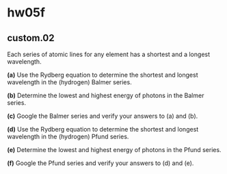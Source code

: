 # hw05f

## custom.02
Each series of atomic lines for any element has a shortest and a longest wavelength.

**(a)** Use the Rydberg equation to determine the shortest and longest wavelength in the (hydrogen) Balmer series.

**(b)** Determine the lowest and highest energy of photons in the Balmer series.

**(c)** Google the Balmer series and verify your answers to (a) and (b).

**(d)** Use the Rydberg equation to determine the shortest and longest wavelength in the (hydrogen) Pfund series.

**(e)** Determine the lowest and highest energy of photons in the Pfund series.

**(f)** Google the Pfund series and verify your answers to (d) and (e).


